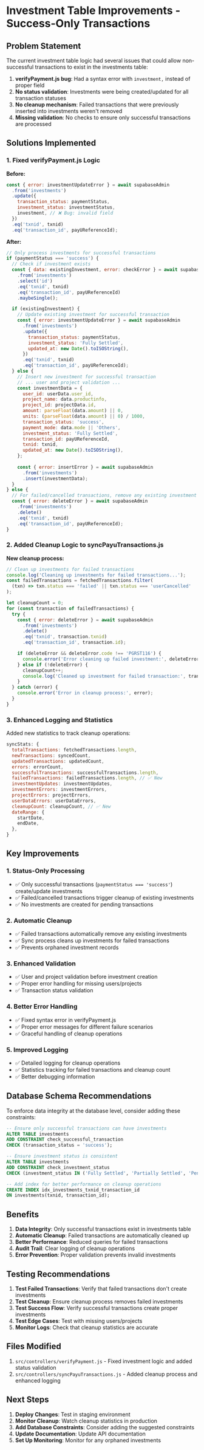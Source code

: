 # Investment Table Improvements - Success-Only Transactions

## Problem Statement

The current investment table logic had several issues that could allow non-successful transactions to exist in the investments table:

1. **verifyPayment.js bug**: Had a syntax error with `investment,` instead of proper field
2. **No status validation**: Investments were being created/updated for all transaction statuses
3. **No cleanup mechanism**: Failed transactions that were previously inserted into investments weren't removed
4. **Missing validation**: No checks to ensure only successful transactions are processed

## Solutions Implemented

### 1. Fixed verifyPayment.js Logic

**Before:**
```javascript
const { error: investmentUpdateError } = await supabaseAdmin
  .from('investments')
  .update({
    transaction_status: paymentStatus,
    investment_status: investmentStatus,
    investment, // ❌ Bug: invalid field
  })
  .eq('txnid', txnid)
  .eq('transaction_id', payUReferenceId);
```

**After:**
```javascript
// Only process investments for successful transactions
if (paymentStatus === 'success') {
  // Check if investment exists
  const { data: existingInvestment, error: checkError } = await supabaseAdmin
    .from('investments')
    .select('id')
    .eq('txnid', txnid)
    .eq('transaction_id', payUReferenceId)
    .maybeSingle();

  if (existingInvestment) {
    // Update existing investment for successful transaction
    const { error: investmentUpdateError } = await supabaseAdmin
      .from('investments')
      .update({
        transaction_status: paymentStatus,
        investment_status: 'Fully Settled',
        updated_at: new Date().toISOString(),
      })
      .eq('txnid', txnid)
      .eq('transaction_id', payUReferenceId);
  } else {
    // Insert new investment for successful transaction
    // ... user and project validation ...
    const investmentData = {
      user_id: userData.user_id,
      project_name: data.productinfo,
      project_id: projectData.id,
      amount: parseFloat(data.amount) || 0,
      units: (parseFloat(data.amount) || 0) / 1000,
      transaction_status: 'success',
      payment_mode: data.mode || 'Others',
      investment_status: 'Fully Settled',
      transaction_id: payUReferenceId,
      txnid: txnid,
      updated_at: new Date().toISOString(),
    };
    
    const { error: insertError } = await supabaseAdmin
      .from('investments')
      .insert(investmentData);
  }
} else {
  // For failed/cancelled transactions, remove any existing investment
  const { error: deleteError } = await supabaseAdmin
    .from('investments')
    .delete()
    .eq('txnid', txnid)
    .eq('transaction_id', payUReferenceId);
}
```

### 2. Added Cleanup Logic to syncPayuTransactions.js

**New cleanup process:**
```javascript
// Clean up investments for failed transactions
console.log('Cleaning up investments for failed transactions...');
const failedTransactions = fetchedTransactions.filter(
  (txn) => txn.status === 'failed' || txn.status === 'userCancelled'
);

let cleanupCount = 0;
for (const transaction of failedTransactions) {
  try {
    const { error: deleteError } = await supabaseAdmin
      .from('investments')
      .delete()
      .eq('txnid', transaction.txnid)
      .eq('transaction_id', transaction.id);

    if (deleteError && deleteError.code !== 'PGRST116') {
      console.error('Error cleaning up failed investment:', deleteError);
    } else if (!deleteError) {
      cleanupCount++;
      console.log('Cleaned up investment for failed transaction:', transaction.txnid);
    }
  } catch (error) {
    console.error('Error in cleanup process:', error);
  }
}
```

### 3. Enhanced Logging and Statistics

Added new statistics to track cleanup operations:
```javascript
syncStats: {
  totalTransactions: fetchedTransactions.length,
  newTransactions: syncedCount,
  updatedTransactions: updatedCount,
  errors: errorCount,
  successfulTransactions: successfulTransactions.length,
  failedTransactions: failedTransactions.length, // ✅ New
  investmentUpdates: investmentUpdates,
  investmentErrors: investmentErrors,
  projectErrors: projectErrors,
  userDataErrors: userDataErrors,
  cleanupCount: cleanupCount, // ✅ New
  dateRange: {
    startDate,
    endDate,
  },
}
```

## Key Improvements

### 1. **Status-Only Processing**
- ✅ Only successful transactions (`paymentStatus === 'success'`) create/update investments
- ✅ Failed/cancelled transactions trigger cleanup of existing investments
- ✅ No investments are created for pending transactions

### 2. **Automatic Cleanup**
- ✅ Failed transactions automatically remove any existing investments
- ✅ Sync process cleans up investments for failed transactions
- ✅ Prevents orphaned investment records

### 3. **Enhanced Validation**
- ✅ User and project validation before investment creation
- ✅ Proper error handling for missing users/projects
- ✅ Transaction status validation

### 4. **Better Error Handling**
- ✅ Fixed syntax error in verifyPayment.js
- ✅ Proper error messages for different failure scenarios
- ✅ Graceful handling of cleanup operations

### 5. **Improved Logging**
- ✅ Detailed logging for cleanup operations
- ✅ Statistics tracking for failed transactions and cleanup count
- ✅ Better debugging information

## Database Schema Recommendations

To enforce data integrity at the database level, consider adding these constraints:

```sql
-- Ensure only successful transactions can have investments
ALTER TABLE investments 
ADD CONSTRAINT check_successful_transaction 
CHECK (transaction_status = 'success');

-- Ensure investment status is consistent
ALTER TABLE investments 
ADD CONSTRAINT check_investment_status 
CHECK (investment_status IN ('Fully Settled', 'Partially Settled', 'Pending'));

-- Add index for better performance on cleanup operations
CREATE INDEX idx_investments_txnid_transaction_id 
ON investments(txnid, transaction_id);
```

## Benefits

1. **Data Integrity**: Only successful transactions exist in investments table
2. **Automatic Cleanup**: Failed transactions are automatically cleaned up
3. **Better Performance**: Reduced queries for failed transactions
4. **Audit Trail**: Clear logging of cleanup operations
5. **Error Prevention**: Proper validation prevents invalid investments

## Testing Recommendations

1. **Test Failed Transactions**: Verify that failed transactions don't create investments
2. **Test Cleanup**: Ensure cleanup process removes failed investments
3. **Test Success Flow**: Verify successful transactions create proper investments
4. **Test Edge Cases**: Test with missing users/projects
5. **Monitor Logs**: Check that cleanup statistics are accurate

## Files Modified

1. `src/controllers/verifyPayment.js` - Fixed investment logic and added status validation
2. `src/controllers/syncPayuTransactions.js` - Added cleanup process and enhanced logging

## Next Steps

1. **Deploy Changes**: Test in staging environment
2. **Monitor Cleanup**: Watch cleanup statistics in production
3. **Add Database Constraints**: Consider adding the suggested constraints
4. **Update Documentation**: Update API documentation
5. **Set Up Monitoring**: Monitor for any orphaned investments 